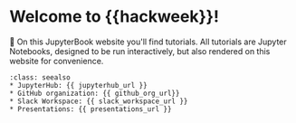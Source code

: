 # Welcome to {{hackweek}}!


📖 On this JupyterBook website you'll find tutorials. All tutorials are Jupyter Notebooks, designed to be run interactively, but also rendered on this website for convenience.

```{admonition} Quick links for the event
:class: seealso
* JupyterHub: {{ jupyterhub_url }}
* GitHub organization: {{ github_org_url}}
* Slack Workspace: {{ slack_workspace_url }}
* Presentations: {{ presentations_url }}
```
